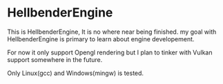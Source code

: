 # HellbenderEngine

This is HellbenderEngine, It is no where near being finished. my goal with HellbenderEngine is primary to learn about engine developement.

For now  it only support Opengl rendering but I plan to tinker with Vulkan support somewhere in the future.

Only Linux(gcc) and Windows(mingw) is tested.

